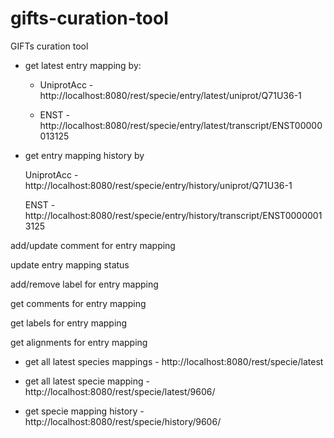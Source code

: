 # gifts-curation-tool
GIFTs curation tool

+ get latest entry mapping by:

  - UniprotAcc - http://localhost:8080/rest/specie/entry/latest/uniprot/Q71U36-1

  - ENST - http://localhost:8080/rest/specie/entry/latest/transcript/ENST00000013125

+ get entry mapping history by

    UniprotAcc - http://localhost:8080/rest/specie/entry/history/uniprot/Q71U36-1

    ENST - http://localhost:8080/rest/specie/entry/history/transcript/ENST00000013125

add/update comment for entry mapping

update entry mapping status

add/remove label for entry mapping

get comments for entry mapping

get labels for entry mapping

get alignments for entry mapping

+ get all latest species mappings - http://localhost:8080/rest/specie/latest

+ get all latest specie mapping - http://localhost:8080/rest/specie/latest/9606/

+ get specie mapping history - http://localhost:8080/rest/specie/history/9606/
